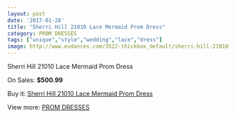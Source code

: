 ```yaml
---
layout: post
date: '2017-01-28'
title: "Sherri Hill 21010 Lace Mermaid Prom Dress"
category: PROM DRESSES
tags: ["unique","style","wedding","lace","dress"]
image: http://www.eudances.com/3522-thickbox_default/sherri-hill-21010-lace-mermaid-prom-dress.jpg
---
```

Sherri Hill 21010 Lace Mermaid Prom Dress

On Sales: **$500.99**
<a href="https://www.eudances.com/en/prom-dresses/1183-sherri-hill-21010-lace-mermaid-prom-dress.html"><amp-img layout="responsive" width="600" height="600" src="//www.eudances.com/3522-thickbox_default/sherri-hill-21010-lace-mermaid-prom-dress.jpg" alt="Sherri Hill 21010 Lace Mermaid Prom Dress 0" /></a>
<a href="https://www.eudances.com/en/prom-dresses/1183-sherri-hill-21010-lace-mermaid-prom-dress.html"><amp-img layout="responsive" width="600" height="600" src="//www.eudances.com/3526-thickbox_default/sherri-hill-21010-lace-mermaid-prom-dress.jpg" alt="Sherri Hill 21010 Lace Mermaid Prom Dress 1" /></a>
<a href="https://www.eudances.com/en/prom-dresses/1183-sherri-hill-21010-lace-mermaid-prom-dress.html"><amp-img layout="responsive" width="600" height="600" src="//www.eudances.com/3525-thickbox_default/sherri-hill-21010-lace-mermaid-prom-dress.jpg" alt="Sherri Hill 21010 Lace Mermaid Prom Dress 2" /></a>
<a href="https://www.eudances.com/en/prom-dresses/1183-sherri-hill-21010-lace-mermaid-prom-dress.html"><amp-img layout="responsive" width="600" height="600" src="//www.eudances.com/3524-thickbox_default/sherri-hill-21010-lace-mermaid-prom-dress.jpg" alt="Sherri Hill 21010 Lace Mermaid Prom Dress 3" /></a>
<a href="https://www.eudances.com/en/prom-dresses/1183-sherri-hill-21010-lace-mermaid-prom-dress.html"><amp-img layout="responsive" width="600" height="600" src="//www.eudances.com/3523-thickbox_default/sherri-hill-21010-lace-mermaid-prom-dress.jpg" alt="Sherri Hill 21010 Lace Mermaid Prom Dress 4" /></a>

Buy it: [Sherri Hill 21010 Lace Mermaid Prom Dress](https://www.eudances.com/en/prom-dresses/1183-sherri-hill-21010-lace-mermaid-prom-dress.html "Sherri Hill 21010 Lace Mermaid Prom Dress")

View more: [PROM DRESSES](https://www.eudances.com/en/13-prom-dresses "PROM DRESSES")